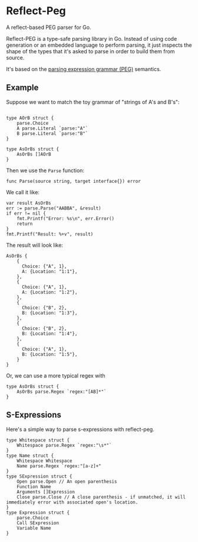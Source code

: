 # Reflect-Peg
A reflect-based PEG parser for Go.

Reflect-PEG is a type-safe parsing library in Go. Instead of using code generation or an embedded language to perform parsing, it just inspects the shape of the types that it's asked to parse in order to build them from source.

It's based on the [parsing expression grammar (PEG)](https://en.wikipedia.org/wiki/Parsing_expression_grammar) semantics.

## Example

Suppose we want to match the toy grammar of "strings of A's and B's":

```

type AOrB struct {
    parse.Choice
    A parse.Literal `parse:"A"`
    B parse.Literal `parse:"B"`
}

type AsOrBs struct {
    AsOrBs []AOrB
}

```

Then we use the `Parse` function:

```
func Parse(source string, target interface{}) error
```

We call it like:

```
var result AsOrBs
err := parse.Parse("AABBA", &result)
if err != nil {
    fmt.Printf("Error: %s\n", err.Error()
    return
}
fmt.Printf("Result: %+v", result)
```

The result will look like:

```
AsOrBs {
    {
      Choice: {"A", 1},
      A: {Location: "1:1"},
    },
    {
      Choice: {"A", 1},
      A: {Location: "1:2"},
    },
    {
      Choice: {"B", 2},
      B: {Location: "1:3"},
    },
    {
      Choice: {"B", 2},
      B: {Location: "1:4"},
    },
    {
      Choice: {"A", 1},
      B: {Location: "1:5"},
    }
}
```

Or, we can use a more typical regex with

```
type AsOrBs struct {
    AsOrBs parse.Regex `regex:"[AB]*"`
}
```

## S-Expressions

Here's a simple way to parse s-expressions with reflect-peg.

```
type Whitespace struct {
    Whitespace parse.Regex `regex:"\s*"`
}
type Name struct {
    Whitespace Whitespace
    Name parse.Regex `regex:"[a-z]+"
}
type SExpression struct {
    Open parse.Open // An open parenthesis
    Function Name
    Arguments []Expression
    Close parse.Close // A close parenthesis - if unmatched, it will immediately error with associated open's location.
}
type Expression struct {
    parse.Choice
    Call SExpression
    Variable Name
}
```






